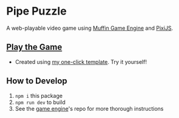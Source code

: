 # Pipe Puzzle
A web-playable video game using [Muffin Game Engine](https://github.com/tassaron/muffin-game) and [PixiJS](https://pixijs.io).

## [Play the Game](https://rainey.tech/games/pipe-puzzle)

- Created using [my one-click template](https://github.com/tassaron/muffin-game-js). Try it yourself!

## How to Develop
1. `npm i` this package
1. `npm run dev` to build
1. See the [game engine](https://github.com/tassaron/muffin-game)'s repo for more thorough instructions